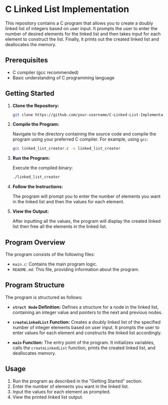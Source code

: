# C Linked List Implementation

This repository contains a C program that allows you to create a doubly linked list of integers based on user input. It prompts the user to enter the number of desired elements for the linked list and then takes input for each element to construct the list. Finally, it prints out the created linked list and deallocates the memory.

## Prerequisites

- C compiler (gcc recommended)
- Basic understanding of C programming language

## Getting Started

1. **Clone the Repository:**

    ```bash
    git clone https://github.com/your-username/C-Linked-List-Implementation.git
    ```

2. **Compile the Program:**

    Navigate to the directory containing the source code and compile the program using your preferred C compiler. For example, using `gcc`:

    ```bash
    gcc linked_list_creator.c -o linked_list_creator
    ```

3. **Run the Program:**

    Execute the compiled binary:

    ```bash
    ./linked_list_creator
    ```

4. **Follow the Instructions:**

    The program will prompt you to enter the number of elements you want in the linked list and then the values for each element.

5. **View the Output:**

    After inputting all the values, the program will display the created linked list then free all the elements in the linked list.

## Program Overview

The program consists of the following files:

- `main.c`: Contains the main program logic.
- `README.md`: This file, providing information about the program.

## Program Structure

The program is structured as follows:

- **`struct Node` Definition:** Defines a structure for a node in the linked list, containing an integer value and pointers to the next and previous nodes.
  
- **`createLinkedList` Function:** Creates a doubly linked list of the specified number of integer elements based on user input. It prompts the user to enter values for each element and constructs the linked list accordingly.

- **`main` Function:** The entry point of the program. It initializes variables, calls the `createLinkedList` function, prints the created linked list, and deallocates memory.

## Usage

1. Run the program as described in the "Getting Started" section.
2. Enter the number of elements you want in the linked list.
3. Input the values for each element as prompted.
4. View the printed linked list output.
